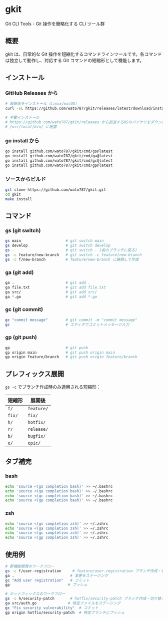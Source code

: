 # gkit

Git CLI Tools - Git 操作を簡略化する CLI ツール群

## 概要

gkit は、日常的な Git 操作を短縮化するコマンドラインツールです。各コマンドは独立して動作し、対応する Git コマンドの短縮形として機能します。

## インストール

### GitHub Releases から

```bash
# 最新版をインストール（Linux/macOS）
curl -sL https://github.com/wato787/gkit/releases/latest/download/install.sh | bash

# 手動インストール
# https://github.com/wato787/gkit/releases から該当するOSのバイナリをダウンロード
# /usr/local/bin/ に配置
```

### go install から

```bash
go install github.com/wato787/gkit/cmd/gs@latest
go install github.com/wato787/gkit/cmd/ga@latest
go install github.com/wato787/gkit/cmd/gc@latest
go install github.com/wato787/gkit/cmd/gp@latest
```

### ソースからビルド

```bash
git clone https://github.com/wato787/gkit.git
cd gkit
make install
```

## コマンド

### gs (git switch)

```bash
gs main                    # git switch main
gs develop                 # git switch develop
gs -                       # git switch - (前のブランチに戻る)
gs -c feature/new-branch   # git switch -c feature/new-branch
gs -c f/new-branch         # feature/new-branch に展開して作成
```

### ga (git add)

```bash
ga .                       # git add .
ga file.txt                # git add file.txt
ga src/                    # git add src/
ga *.go                    # git add *.go
```

### gc (git commit)

```bash
gc "commit message"        # git commit -m "commit message"
gc                         # エディタでコミットメッセージ入力
```

### gp (git push)

```bash
gp                         # git push
gp origin main             # git push origin main
gp origin feature/branch   # git push origin feature/branch
```

## プレフィックス展開

`gs -c` でブランチ作成時のみ適用される短縮形：

| 短縮形 | 展開後     |
| ------ | ---------- |
| `f/`   | `feature/` |
| `fix/` | `fix/`     |
| `h/`   | `hotfix/`  |
| `r/`   | `release/` |
| `b/`   | `bugfix/`  |
| `e/`   | `epic/`    |

## タブ補完

### bash

```bash
echo 'source <(gs completion bash)' >> ~/.bashrc
echo 'source <(ga completion bash)' >> ~/.bashrc
echo 'source <(gc completion bash)' >> ~/.bashrc
echo 'source <(gp completion bash)' >> ~/.bashrc
```

### zsh

```bash
echo 'source <(gs completion zsh)' >> ~/.zshrc
echo 'source <(ga completion zsh)' >> ~/.zshrc
echo 'source <(gc completion zsh)' >> ~/.zshrc
echo 'source <(gp completion zsh)' >> ~/.zshrc
```

## 使用例

```bash
# 新機能開発のワークフロー
gs -c f/user-registration     # feature/user-registration ブランチ作成・切り替え
ga .                         # 変更をステージング
gc "Add user registration"   # コミット
gp                          # プッシュ

# ホットフィックスのワークフロー
gs -c h/security-patch       # hotfix/security-patch ブランチ作成・切り替え
ga src/auth.go              # 特定ファイルをステージング
gc "Fix security vulnerability"  # コミット
gp origin hotfix/security-patch  # 特定ブランチにプッシュ
```
